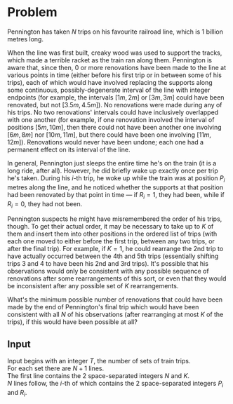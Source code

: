 # Problem

Pennington has taken $N$ trips on his favourite railroad line, which is 1 billion metres long.

When the line was first built, creaky wood was used to support the tracks, which made a terrible racket as the train ran along them. Pennington is aware that, since then, 0 or more renovations have been made to the line at various points in time (either before his first trip or in between some of his trips), each of which would have involved replacing the supports along some continuous, possibly-degenerate interval of the line with integer endpoints (for example, the intervals $[1m,2m]$ or $[3m,3m]$ could have been renovated, but not $[3.5m,4.5m]$). No renovations were made during any of his trips. No two renovations' intervals could have inclusively overlapped with one another (for example, if one renovation involved the interval of positions $[5m,10m]$, then there could not have been another one involving $[6m,8m]$ nor $[10m,11m]$, but there could have been one involving $[11m,12m]$). Renovations would never have been undone; each one had a permanent effect on its interval of the line.

In general, Pennington just sleeps the entire time he's on the train (it is a long ride, after all). However, he did briefly wake up exactly once per trip he's taken. During his $i$-th trip, he woke up while the train was at position $P_i$​ metres along the line, and he noticed whether the supports at that position had been renovated by that point in time — if $R_i=1$, they had been, while if $R_i=0$, they had not been.

Pennington suspects he might have misremembered the order of his trips, though. To get their actual order, it may be necessary to take up to $K$ of them and insert them into other positions in the ordered list of trips (with each one moved to either before the first trip, between any two trips, or after the final trip). For example, if $K=1$, he could rearrange the 2nd trip to have actually occurred between the 4th and 5th trips (essentially shifting trips 3 and 4 to have been his 2nd and 3rd trips). It's possible that his observations would only be consistent with any possible sequence of renovations after some rearrangements of this sort, or even that they would be inconsistent after any possible set of $K$ rearrangements.

What's the minimum possible number of renovations that could have been made by the end of Pennington's final trip which would have been consistent with all $N$ of his observations (after rearranging at most $K$ of the trips), if this would have been possible at all?

## Input

Input begins with an integer $T$, the number of sets of train trips.  
For each set there are $N+1$ lines.  
The first line contains the 2 space-separated integers $N$ and $K$.  
$N$ lines follow, the $i$-th of which contains the 2 space-separated integers $P_i$​ and $R_i$​.
